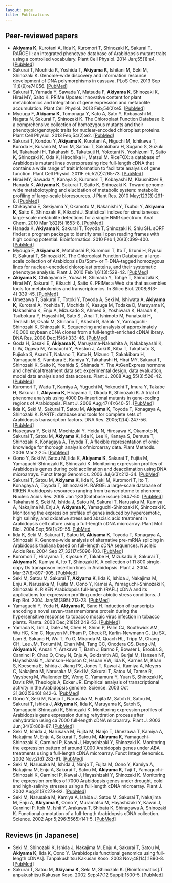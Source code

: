 ```yaml
---
layout: page
title: Publications
---
```


## Peer-reviewed papers

- **Akiyama K**, Kurotani A, Iida K, Kuromori T, Shinozaki K, Sakurai T. RARGE II: an integrated phenotype database of Arabidopsis mutant traits using a controlled vocabulary. Plant Cell Physiol. 2014 Jan;55(1):e4. [[PubMed](http://www.ncbi.nlm.nih.gov/pubmed/24272250)]
- Sakurai T, Mochida K, Yoshida T, **Akiyama K**, Ishitani M, Seki M, Shinozaki K. Genome-wide discovery and information resource development of DNA polymorphisms in cassava. PLoS One. 2013 Sep 11;8(9):e74056. [[PubMed](http://www.ncbi.nlm.nih.gov/pubmed/24040164)]
- Sakurai T, Yamada Y, Sawada Y, Matsuda F, **Akiyama K**, Shinozaki K, Hirai MY, Saito K. PRIMe Update: innovative content for plant metabolomics and integration of gene expression and metabolite accumulation. Plant Cell Physiol. 2013 Feb;54(2):e5. [[PubMed](http://www.ncbi.nlm.nih.gov/pubmed/23292601)]
- Myouga F, **Akiyama K**, Tomonaga Y, Kato A, Sato Y, Kobayashi M, Nagata N, Sakurai T, Shinozaki K. The Chloroplast Function Database II: a comprehensive collection of homozygous mutants and their phenotypic/genotypic traits for nuclear-encoded chloroplast proteins. Plant Cell Physiol. 2013 Feb;54(2):e2. [[PubMed](http://www.ncbi.nlm.nih.gov/pubmed/23230006)]
- Sakurai T, Kondou Y, **Akiyama K**, Kurotani A, Higuchi M, Ichikawa T, Kuroda H, Kusano M, Mori M, Saitou T, Sakakibara H, Sugano S, Suzuki M, Takahashi H, Takahashi S, Takatsuji H, Yokotani N, Yoshizumi T, Saito K, Shinozaki K, Oda K, Hirochika H, Matsui M. RiceFOX: a database of Arabidopsis mutant lines overexpressing rice full-length cDNA that contains a wide range of trait information to facilitate analysis of gene function. Plant Cell Physiol. 2011F eb;52(2):265-73. [[PubMed](http://www.ncbi.nlm.nih.gov/pubmed/21186176)]
- Hirai MY, Sawada Y, Kanaya S, Kuromori T, Kobayashi M, Klausnitzer R, Hanada K, **Akiyama K**, Sakurai T, Saito K, Shinozaki K. Toward genome-wide metabolotyping and elucidation of metabolic system: metabolic profiling of large-scale bioresources. J Plant Res. 2010 May;123(3):291-8. [[PubMed](http://www.ncbi.nlm.nih.gov/pubmed/20369372)]
- Chikayama E, Sekiyama Y, Okamoto M, Nakanishi Y, Tsuboi Y, **Akiyama K**, Saito K, Shinozaki K, Kikuchi J. Statistical indices for simultaneous large-scale metabolite detections for a single NMR spectrum. Anal Chem. 2010 Mar 1;82(5):1653-8. [[PubMed](http://www.ncbi.nlm.nih.gov/pubmed/20128615)]
- Hanada K, **Akiyama K**, Sakurai T, Toyoda T, Shinozaki K, Shiu SH. sORF finder: a program package to identify small open reading frames with high coding potential. Bioinformatics. 2010 Feb 1;26(3):399-400. [[PubMed](http://www.ncbi.nlm.nih.gov/pubmed/20008477)]
- Myouga F, **Akiyama K**, Motohashi R, Kuromori T, Ito T, Iizumi H, Ryusui R, Sakurai T, Shinozaki K. The Chloroplast Function Database: a large-scale collection of Arabidopsis Ds/Spm- or T-DNA-tagged homozygous lines for nuclear-encoded chloroplast proteins, and their systematic phenotype analysis. Plant J. 2010 Feb 1;61(3):529-42. [[PubMed](http://www.ncbi.nlm.nih.gov/pubmed/19912565)]
- **Akiyama K**, Chikayama E, Yuasa H, Shimada Y, Tohge T, Shinozaki K, Hirai MY, Sakurai T, Kikuchi J, Saito K. PRIMe: a Web site that assembles tools for metabolomics and transcriptomics. In Silico Biol. 2008;8(3-4):339-45. [[PubMed](http://www.ncbi.nlm.nih.gov/pubmed/19032166)]
- Umezawa T, Sakurai T, Totoki Y, Toyoda A, Seki M, Ishiwata A, **Akiyama K**, Kurotani A, Yoshida T, Mochida K, Kasuga M, Todaka D, Maruyama K, Nakashima K, Enju A, Mizukado S, Ahmed S, Yoshiwara K, Harada K, Tsubokura Y, Hayashi M, Sato S , Anai T, Ishimoto M, Funatsuki H, Teraishi M, Osaki M, Shinano T, Akashi R, Sakaki Y, Yamaguchi-Shinozaki K, Shinozaki K. Sequencing and analysis of approximately 40,000 soybean cDNA clones from a full-length-enriched cDNAl ibrary. DNA Res. 2008 Dec;15(6):333-46. [[PubMed](http://www.ncbi.nlm.nih.gov/pubmed/18927222)]
- Goda H, Sasaki E, **Akiyama K**, Maruyama-Nakashita A, Nakabayashi K, Li W, Ogawa M, Yamauchi Y, Preston J, Aoki K, Kiba T, Takatsuto S, Fujioka S, Asami T, Nakano T, Kato H, Mizuno T, Sakakibara H, Yamaguchi S, Nambara E, Kamiya Y, Takahashi H, Hirai MY, Sakurai T, Shinozaki K, Saito K, Yoshida S, Shimada Y. The AtGenExpress hormone and chemical treatment data set: experimental design, data evaluation, model data analysis and data access. Plant J. 2008 Aug;55(3):526-42. [[PubMed](http://www.ncbi.nlm.nih.gov/pubmed/18419781)]
- Kuromori T, Wada T, Kamiya A, Yuguchi M, Yokouchi T, Imura Y, Takabe H, Sakurai T, **Akiyama K**, Hirayama T, Okada K, Shinozaki K. A trial of phenome analysis using 4000 Ds-insertional mutants in gene-coding regions of Arabidopsis. Plant J. 2006 Aug;47(4):640-51. [[PubMed](http://www.ncbi.nlm.nih.gov/pubmed/16813574)]
- Iida K, Seki M, Sakurai T, Satou M, **Akiyama K**, Toyoda T, Konagaya A, Shinozaki K. RARTF: database and tools for complete sets of Arabidopsis transcription factors. DNA Res. 2005;12(4):247-56. [[PubMed](http://www.ncbi.nlm.nih.gov/pubmed/16769687)]
- Hasegawa Y, Seki M, Mochizuki Y, Heida N, Hirosawa K, Okamoto N, Sakurai T, Satou M, **Akiyama K**, Iida K, Lee K, Kanaya S, Demura T, Shinozaki K, Konagaya A, Toyoda T. A flexible representation of omic knowledge for thorough analysis ofmicroarray data. Plant Methods. 2006 Mar 2;2:5. [[PubMed](http://www.ncbi.nlm.nih.gov/pubmed/16509996)]
- Oono Y, Seki M, Satou M, Iida K, **Akiyama K**, Sakurai T, Fujita M, Yamaguchi-Shinozaki K, Shinozaki K. Monitoring expression profiles of Arabidopsis genes during cold acclimation and deacclimation using DNA microarrays. Funct Integr Genomics. 2006 Jul;6(3):212-34. [[PubMed](http://www.ncbi.nlm.nih.gov/pubmed/16463051)]
- Sakurai T, Satou M, **Akiyama K**, Iida K, Seki M, Kuromori T, Ito T, Konagaya A, Toyoda T, Shinozaki K. RARGE: a large-scale database of RIKEN Arabidopsis resources ranging from transcriptome to phenome. Nucleic Acids Res. 2005 Jan 1;33(Database issue):D647-50. [[PubMed](http://www.ncbi.nlm.nih.gov/pubmed/15608280)]
- Takahashi S, Seki M, Ishida J, Satou M, Sakurai T, Narusaka M, Kamiya A, Nakajima M, Enju A, **Akiyama K**, Yamaguchi-Shinozaki K, Shinozaki K. Monitoring the expression profiles of genes induced by hyperosmotic, high salinity, and oxidative stress and abscisic acid treatment in Arabidopsis cell culture using a full-length cDNA microarray. Plant Mol Biol. 2004 Sep;56(1):29-55. [PubMed](http://www.ncbi.nlm.nih.gov/pubmed/15604727)
- Iida K, Seki M, Sakurai T, Satou M, **Akiyama K**, Toyoda T, Konagaya A, Shinozaki K. Genome-wide analysis of alternative pre-mRNA splicing in Arabidopsis thaliana based on full-length cDNA sequences. Nucleic Acids Res. 2004 Sep 27;32(17):5096-103. [[PubMed](http://www.ncbi.nlm.nih.gov/pubmed/15452276)]
- Kuromori T, Hirayama T, Kiyosue Y, Takabe H, Mizukado S, Sakurai T, **Akiyama K**, Kamiya A, Ito T, Shinozaki K. A collection of 11 800 single-copy Ds transposon insertion lines in Arabidopsis. Plant J. 2004 Mar;37(6):897-905. [[PubMed](http://www.ncbi.nlm.nih.gov/pubmed/14996221)]
- Seki M, Satou M, Sakurai T, **Akiyama K**, Iida K, Ishida J, Nakajima M, Enju A, Narusaka M, Fujita M, Oono Y, Kamei A, Yamaguchi-Shinozaki K, Shinozaki K. RIKEN Arabidopsis full-length (RAFL) cDNA and its applications for expression profiling under abiotic stress conditions. J Exp Bot. 2004 Jan;55(395):213-23. [[PubMed](http://www.ncbi.nlm.nih.gov/pubmed/14673034)]
- Yamaguchi Y, Yoda H, **Akiyama K**, Sano H. Induction of transcripts encoding a novel seven-transmembrane protein during the hypersensitive response to tobacco mosaic virus infection in tobacco plants. Planta. 2003 Dec;218(2):249-53. [[PubMed](http://www.ncbi.nlm.nih.gov/pubmed/13680232)]
- Yamada K, Lim J, Dale JM, Chen H, Shinn P, Palm CJ, Southwick AM, Wu HC, Kim C, Nguyen M, Pham P, Cheuk R, Karlin-Newmann G, Liu SX, Lam B, Sakano H, Wu T, Yu G, Miranda M, Quach HL, Tripp M, Chang CH, Lee JM, Toriumi M, Chan MM, Tang CC, Onodera CS, Deng JM, **Akiyama K**, Ansari Y, Arakawa T, Banh J, Banno F, Bowser L, Brooks S, Carninci P, Chao Q, Choy N, Enju A, Goldsmith AD, Gurjal M, Hansen NF, Hayashizaki Y, Johnson-Hopson C, Hsuan VW, Iida K, Karnes M, Khan S, Koesema E, Ishida J, Jiang PX, Jones T, Kawai J, Kamiya A, Meyers C, Nakajima M, Narusaka M, Seki M, Sakurai T, Satou M, Tamse R, Vaysberg M, Wallender EK, Wong C, Yamamura Y, Yuan S, Shinozaki K, Davis RW, Theologis A, Ecker JR. Empirical analysis of transcriptional activity in the Arabidopsis genome. Science. 2003 Oct 31;302(5646):842-6. [[PubMed](http://www.ncbi.nlm.nih.gov/pubmed/14593172)]
- Oono Y, Seki M, Nanjo T, Narusaka M, Fujita M, Satoh R, Satou M, Sakurai T, Ishida J, **Akiyama K**, Iida K, Maruyama K, Satoh S, Yamaguchi-Shinozaki K, Shinozaki K. Monitoring expression profiles of Arabidopsis gene expression during rehydration process after dehydration using ca 7000 full-length cDNA microarray. Plant J. 2003 Jun;34(6):868-87. [[PubMed](http://www.ncbi.nlm.nih.gov/pubmed/12795706)]
- Seki M, Ishida J, Narusaka M, Fujita M, Nanjo T, Umezawa T, Kamiya A, Nakajima M, Enju A, Sakurai T, Satou M, **Akiyama K**, Yamaguchi-Shinozaki K, Carninci P, Kawai J, Hayashizaki Y, Shinozaki K. Monitoring the expression pattern of around 7,000 Arabidopsis genes under ABA treatments using a full-length cDNA microarray. Funct Integr Genomics. 2002 Nov;2(6):282-91. [[PubMed](http://www.ncbi.nlm.nih.gov/pubmed/12444421)]
- Seki M, Narusaka M, Ishida J, Nanjo T, Fujita M, Oono Y, Kamiya A, Nakajima M, Enju A, Sakurai T, Satou M, **Akiyama K**, Taji T, Yamaguchi-Shinozaki K, Carninci P, Kawai J, Hayashizaki Y, Shinozaki K. Monitoring the expression profiles of 7000 Arabidopsis genes under drought, cold and high-salinity stresses using a full-length cDNA microarray. Plant J. 2002 Aug;31(3):279-92. [[PubMed](http://www.ncbi.nlm.nih.gov/pubmed/12164808)]
- Seki M, Narusaka M, Kamiya A, Ishida J, Satou M, Sakurai T, Nakajima M, Enju A, **Akiyama K**, Oono Y, Muramatsu M, Hayashizaki Y, Kawai J, Carninci P, Itoh M, Ishii Y, Arakawa T, Shibata K, Shinagawa A, Shinozaki K. Functional annotation of a full-length Arabidopsis cDNA collection. Science. 2002 Apr 5;296(5565):141-5. [[PubMed](http://www.ncbi.nlm.nih.gov/pubmed/11910074)]

## Reviews (in Japanese)

- Seki M, Shinozaki K, Ishida J, Nakajima M, Enju A, Sakurai T, Satou M, **Akiyama K**, Iida K, Oono Y. [Arabidopsis functional genomics using full-length cDNAs]. Tanpakushitsu Kakusan Koso. 2003 Nov;48(14):1890-8. [[PubMed](http://www.ncbi.nlm.nih.gov/pubmed/14619414)]
- Sakurai T, Satou M, **Akiyama K**, Seki M, Shinozaki K. [Bioinformatics].T anpakushitsu Kakusan Koso. 2002 Sep;47(12 Suppl):1500-5. [[PubMed](http://www.ncbi.nlm.nih.gov/pubmed/12357601)]
